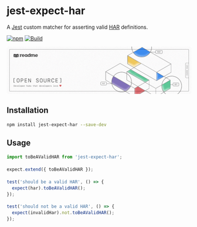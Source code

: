 # jest-expect-har

A [Jest](https://jestjs.io/) custom matcher for asserting valid [HAR](https://en.wikipedia.org/wiki/HAR_(file_format)) definitions.

[![npm](https://img.shields.io/npm/v/jest-expect-har)](https://npm.im/jest-expect-har) [![Build](https://github.com/readmeio/jest-expect-har/workflows/CI/badge.svg)](https://github.com/readmeio/jest-expect-har)

[![](https://raw.githubusercontent.com/readmeio/.github/main/oss-header.png)](https://readme.io)


## Installation

```sh
npm install jest-expect-har --save-dev
```

## Usage

```js
import toBeAValidHAR from 'jest-expect-har';

expect.extend({ toBeAValidHAR });

test('should be a valid HAR', () => {
  expect(har).toBeAValidHAR();
});

test('should not be a valid HAR', () => {
  expect(invalidHar).not.toBeAValidHAR();
});
```
